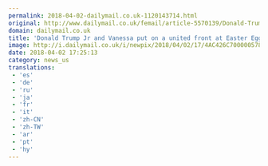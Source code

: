 ```yaml
---
permalink: 2018-04-02-dailymail.co.uk-1120143714.html
original: http://www.dailymail.co.uk/femail/article-5570139/Donald-Trump-Jr-Vanessa-united-White-House-Easter-Egg-Roll.html?ITO=1490&ns_mchannel=rss&ns_campaign=1490
domain: dailymail.co.uk
title: 'Donald Trump Jr and Vanessa put on a united front at Easter Egg Roll'
image: http://i.dailymail.co.uk/i/newpix/2018/04/02/17/4AC426C700000578-0-image-a-78_1522685814119.jpg
date: 2018-04-02 17:25:13
category: news_us
translations: 
 - 'es'
 - 'de'
 - 'ru'
 - 'ja'
 - 'fr'
 - 'it'
 - 'zh-CN'
 - 'zh-TW'
 - 'ar'
 - 'pt'
 - 'hy'
---
```


